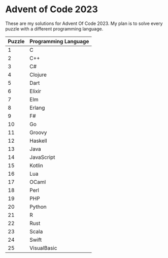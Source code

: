 # Advent of Code 2023

These are my solutions for Advent Of Code 2023. My plan is to solve every puzzle with a different programming language.


| Puzzle | Programming Language |
| -------| ---------------------|
| 1 | C |
| 2 | C++ |
| 3 | C# |
| 4 | Clojure  |
| 5 | Dart | 
| 6 | Elixir | 
| 7 | Elm |
| 8 | Erlang |
| 9 | F# |
| 10 | Go |
| 11 | Groovy |
| 12 | Haskell |
| 13 | Java |
| 14 | JavaScript |
| 15 | Kotlin |
| 16 | Lua |
| 17 | OCaml |
| 18 | Perl |
| 19 | PHP |
| 20 | Python |
| 21 | R |
| 22 | Rust |
| 23 | Scala |
| 24 | Swift |
| 25 | VisualBasic |


